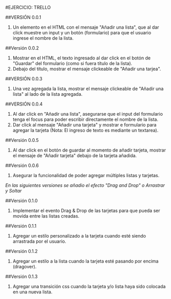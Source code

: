 #EJERCICIO: TRELLO

##VERSIÓN 0.0.1

1. Un elemento en el HTML con el mensaje "Añadir una lista", que al dar click muestre un input y un botón (formulario) para que el usuario ingrese el nombre de la lista.

##Versión 0.0.2

1. Mostrar en el HTML, el texto ingresado al dar click en el botón de "Guardar" del formulario (como si fuera título de la lista).
2. Debajo del título, mostrar el mensaje clickeable de "Añadir una tarjea".

##VERSIÓN 0.0.3

1. Una vez agregada la lista, mostrar el mensaje clickeable de "Añadir una lista" al lado de la lista agregada.

##VERSIÓN 0.0.4

1. Al dar click en "Añadir una lista", asegurarse que el input del formulario tenga el focus para poder escribir directamente el nombre de la lista.
2. Dar click al mensaje "Añadir una tarjeta" y mostrar e formulario para agregar la tarjeta (Nota: El ingreso de texto es mediante un textarea).

##Versión 0.0.5

1. Al dar click en el botón de guardar al momento de añadir tarjeta, mostrar el mensaje de "Añadir tarjeta" debajo de la tarjeta añadida.

##Versión 0.0.6

1. Asegurar la funcionalidad de poder agregar múltiples listas y tarjetas.

_En las siguientes versiones se añadio el efecto "Drag and Drop" o Arrastrar y Soltar_

##Versión 0.1.0

1. Implementar el evento Drag & Drop de las tarjetas para que pueda ser movida entre las listas creadas.

##Versión 0.1.1

1. Agregar un estilo personalizado a la tarjeta cuando esté siendo arrastrada por el usuario.

##Versión 0.1.2

1. Agregar un estilo a la lista cuando la tarjeta esté pasando por encima (dragover).

##Versión 0.1.3

1. Agregar una transición css cuando la tarjeta y/o lista haya sido colocada en una nueva lista.